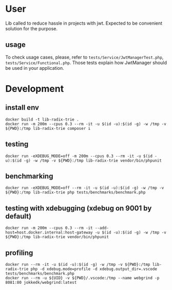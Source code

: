 # User
Lib called to reduce hassle in projects with jwt. Expected to be convenient solution for the purpose.

## usage
To check usage cases, please, refer to `tests/Service/JwtManagerTest.php`, `tests/Service/Functional.php`. Those tests explain how JwtManager should be used in your application.

# Development
## install env
```
docker build -t lib-radix-trie .
docker run -m 200m --cpus 0.3 --rm -it -u $(id -u):$(id -g) -w /tmp -v ${PWD}:/tmp lib-radix-trie composer i
```
## testing
```
docker run -eXDEBUG_MODE=off -m 200m --cpus 0.3 --rm -it -u $(id -u):$(id -g) -w /tmp -v ${PWD}:/tmp lib-radix-trie vendor/bin/phpunit
```

## benchmarking
```
docker run -eXDEBUG_MODE=off --rm -it -u $(id -u):$(id -g) -w /tmp -v ${PWD}:/tmp lib-radix-trie php tests/benchmarks/benchmark.php
```

## testing with xdebugging (xdebug on 9001 by default)
```
docker run -m 200m --cpus 0.3 --rm -it --add-host=host.docker.internal:host-gateway -u $(id -u):$(id -g) -w /tmp -v ${PWD}:/tmp lib-radix-trie vendor/bin/phpunit
```

## profiling
```
docker run --rm -it -u $(id -u):$(id -g) -w /tmp -v ${PWD}:/tmp lib-radix-trie php -d xdebug.mode=profile -d xdebug.output_dir=.vscode tests/benchmarks/benchmark.php
docker run --rm -u ${UID} -v ${PWD}/.vscode:/tmp --name webgrind -p 8081:80 jokkedk/webgrind:latest
```
